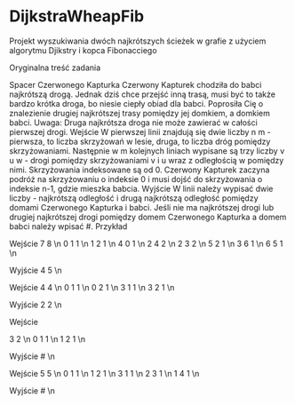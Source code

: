 # DijkstraWheapFib
Projekt wyszukiwania dwóch najkrótszych ścieżek w grafie z użyciem algorytmu Djikstry i kopca Fibonacciego

Oryginalna treść zadania

Spacer Czerwonego Kapturka
Czerwony Kapturek chodziła do babci najkrótszą drogą. Jednak dziś chce przejść inną trasą, musi być to także bardzo krótka droga, bo niesie ciepły obiad dla babci. Poprosiła Cię o znalezienie drugiej najkrótszej trasy pomiędzy jej domkiem, a domkiem babci.
Uwaga: Druga najkrótsza droga nie może zawierać w całości pierwszej drogi.
Wejście
W pierwszej linii znajdują się dwie liczby n m - pierwsza, to liczba skrzyżowań w lesie, druga, to liczba dróg pomiędzy skrzyżowaniami.
Następnie w m kolejnych liniach wypisane są trzy liczby v u w - drogi pomiędzy skrzyżowaniami v i u wraz z odległością w pomiędzy nimi.
Skrzyżowania indeksowane są od 0. Czerwony Kapturek zaczyna podróż na skrzyżowaniu o indeksie 0 i musi dojść do skrzyżowania o indeksie n-1, gdzie mieszka babcia.
Wyjście
W linii należy wypisać dwie liczby - najkrótszą odległość i drugą najkrótszą odległość pomiędzy domami Czerwonego Kapturka i babci. Jeśli nie ma najkrótszej drogi lub drugiej najkrótszej drogi pomiędzy domem Czerwonego Kapturka a domem babci należy wpisać #.
Przykład

Wejście
7 8 \n
0 1 1 \n
1 2 1 \n
4 0 1 \n
2 4 2 \n
2 3 2 \n
5 2 1 \n
3 6 1 \n
6 5 1 \n

Wyjście
4 5 \n


Wejście
4 4 \n
0 1 1 \n
0 2 1 \n
3 1 1 \n
3 2 1 \n

Wyjście
2 2 \n


Wejście

3 2 \n
0 1 1 \n
1 2 1 \n


Wyjście
\# \n

Wejście
5 5 \n
0 1 1 \n
1 2 1 \n
3 1 1 \n
2 3 1 \n
1 4 1 \n

Wyjście
\#  \n

